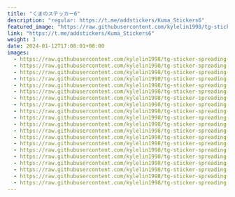 ```yaml
---
title: "くまのステッカー6"
description: "regular: https://t.me/addstickers/Kuma_Stickers6"
featured_image: "https://raw.githubusercontent.com/kylelin1998/tg-sticker-spreading-worldwide-images/main/img/091cf5e3-f7f3-4fab-b2b7-c66a4f8772c1.jpg"
link: "https://t.me/addstickers/Kuma_Stickers6"
weight: 3
date: 2024-01-12T17:08:01+08:00
images:
  - https://raw.githubusercontent.com/kylelin1998/tg-sticker-spreading-worldwide-images/main/img/091cf5e3-f7f3-4fab-b2b7-c66a4f8772c1.jpg
  - https://raw.githubusercontent.com/kylelin1998/tg-sticker-spreading-worldwide-images/main/img/36ceb3a0-3f96-4be7-bb96-0d3d5c14e36b.jpg
  - https://raw.githubusercontent.com/kylelin1998/tg-sticker-spreading-worldwide-images/main/img/2b36e3cf-c8a2-4a12-892c-872ae4a6cf7c.jpg
  - https://raw.githubusercontent.com/kylelin1998/tg-sticker-spreading-worldwide-images/main/img/30c0ba4e-b1e9-4d29-a6f7-caf38b0b0ff7.jpg
  - https://raw.githubusercontent.com/kylelin1998/tg-sticker-spreading-worldwide-images/main/img/f9176f66-a0f9-4949-ae7a-2ee6c08e5af7.jpg
  - https://raw.githubusercontent.com/kylelin1998/tg-sticker-spreading-worldwide-images/main/img/daa76203-c2a8-4ee1-a499-752c5ed48786.jpg
  - https://raw.githubusercontent.com/kylelin1998/tg-sticker-spreading-worldwide-images/main/img/fb01b9c0-04e9-495e-9a1c-efa982c94444.jpg
  - https://raw.githubusercontent.com/kylelin1998/tg-sticker-spreading-worldwide-images/main/img/94bc426a-3983-4c96-9b35-1e248375031b.jpg
  - https://raw.githubusercontent.com/kylelin1998/tg-sticker-spreading-worldwide-images/main/img/e2db87c6-9f19-4e72-a0e8-a0e2aef220fb.jpg
  - https://raw.githubusercontent.com/kylelin1998/tg-sticker-spreading-worldwide-images/main/img/a66ebc5d-119f-4eee-948a-ba3cd3b9908e.jpg
  - https://raw.githubusercontent.com/kylelin1998/tg-sticker-spreading-worldwide-images/main/img/58b20287-8a10-47b7-9654-1d2f8b7140fe.jpg
  - https://raw.githubusercontent.com/kylelin1998/tg-sticker-spreading-worldwide-images/main/img/c69f03e5-b819-41b1-892c-935ba1f40efa.jpg
  - https://raw.githubusercontent.com/kylelin1998/tg-sticker-spreading-worldwide-images/main/img/316dc01c-b50b-412f-bec8-3d50b3a0eb18.jpg
  - https://raw.githubusercontent.com/kylelin1998/tg-sticker-spreading-worldwide-images/main/img/cf91c70a-fd01-4efd-b094-d6e49d459401.jpg
  - https://raw.githubusercontent.com/kylelin1998/tg-sticker-spreading-worldwide-images/main/img/e99a6300-5173-46de-ac24-9b609d41e74e.jpg
  - https://raw.githubusercontent.com/kylelin1998/tg-sticker-spreading-worldwide-images/main/img/d6ff8f55-e202-4373-928c-9a9d6058fa8a.jpg
  - https://raw.githubusercontent.com/kylelin1998/tg-sticker-spreading-worldwide-images/main/img/1029e4da-b9de-4cd6-a3bf-29e784f94668.jpg
  - https://raw.githubusercontent.com/kylelin1998/tg-sticker-spreading-worldwide-images/main/img/ffb7adcb-bda2-48b6-b84a-8c48b1acf7db.jpg
  - https://raw.githubusercontent.com/kylelin1998/tg-sticker-spreading-worldwide-images/main/img/47befb0d-f591-44e7-8732-3d8fabb69fa6.jpg
  - https://raw.githubusercontent.com/kylelin1998/tg-sticker-spreading-worldwide-images/main/img/00ebf389-2973-4210-8103-ab265989b13f.jpg
---
```

